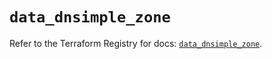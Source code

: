 # `data_dnsimple_zone`

Refer to the Terraform Registry for docs: [`data_dnsimple_zone`](https://registry.terraform.io/providers/dnsimple/dnsimple/1.8.0/docs/data-sources/zone).
